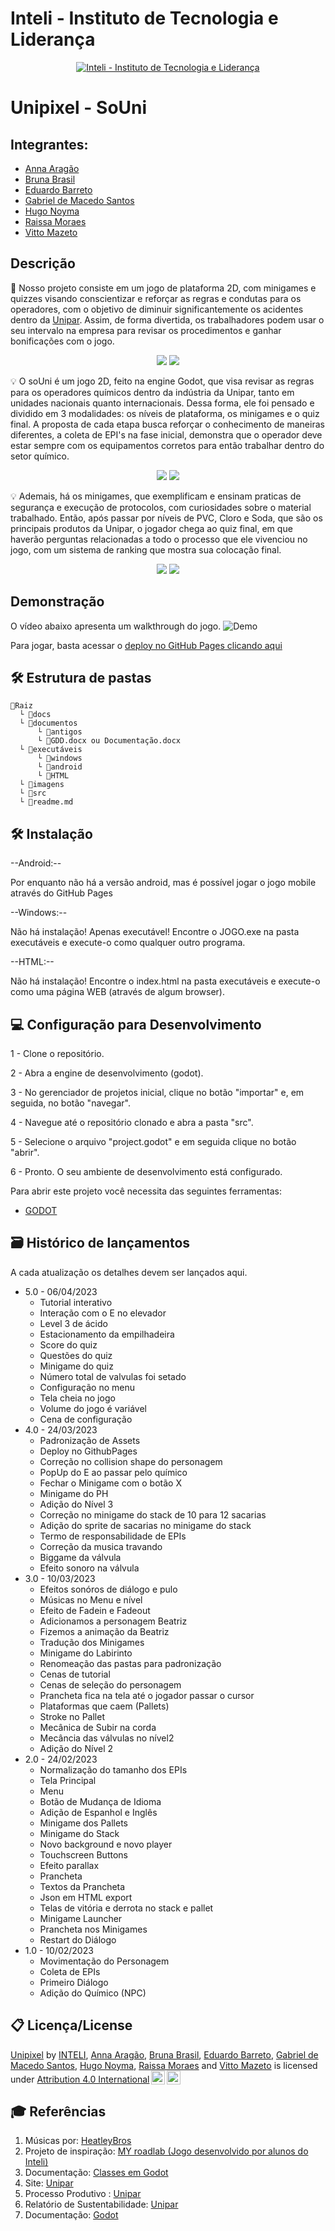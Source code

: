 # Inteli - Instituto de Tecnologia e Liderança 

<p align="center">
<a href= "https://www.inteli.edu.br/"><img src="https://www.inteli.edu.br/wp-content/uploads/2021/08/20172028/marca_1-2.png" alt="Inteli - Instituto de Tecnologia e Liderança" border="0"></a>
</p>

# Unipixel - SoUni

## Integrantes:
- [Anna Aragão](https://www.linkedin.com/in/ann-aragao/)
- [Bruna Brasil](https://www.linkedin.com/in/bruna-brasil-alexandre-734055214/)
- [Eduardo Barreto](https://www.linkedin.com/in/eduardosbarreto/)
- [Gabriel de Macedo Santos](https://www.linkedin.com/in/gabriel-demacedosantos/)
- [Hugo Noyma](https://www.linkedin.com/in/hugo-noyma-19737b238/)
- [Raissa Moraes](https://www.linkedin.com/in/raissa-moraes-a89179264/)
- [Vitto Mazeto](https://www.linkedin.com/in/vitto-mazeto-b62592203/)

## Descrição

📜 Nosso projeto consiste em um jogo de plataforma 2D, com minigames e quizzes visando conscientizar e reforçar as regras e condutas para os operadores, com o objetivo de diminuir significantemente os acidentes dentro da [Unipar](https://www.unipar.com/). Assim, de forma divertida, os trabalhadores podem usar o seu intervalo na empresa para revisar os procedimentos e ganhar bonificações com o jogo. 

<p align="center">
<img src="imagens/tela_inicial.png">
<img src="imagens/tutorial_prancheta.png">
</p>

💡   O soUni é um jogo 2D, feito na engine Godot, que visa revisar as regras para os operadores químicos dentro da indústria da Unipar, tanto em unidades nacionais quanto internacionais. Dessa forma, ele foi pensado e dividido em 3 modalidades: os níveis de plataforma, os minigames e o quiz final. A proposta de cada etapa busca reforçar o conhecimento de maneiras diferentes, a coleta de EPI's na fase inicial, demonstra que o operador deve estar sempre com os equipamentos corretos para então trabalhar dentro do setor químico.

<p align="center">
<img src="imagens/tela_personagem.png">
<img src="imagens/Lvl1.png">
</p>

💡   Ademais, há os minigames, que exemplificam e ensinam praticas de segurança e execução de protocolos, com curiosidades sobre o material trabalhado. Então, após passar por níveis de PVC, Cloro e Soda, que são os principais produtos da Unipar, o jogador chega ao quiz final, em que haverão perguntas relacionadas a todo o processo que ele vivenciou no jogo, com um sistema de ranking que mostra sua colocação final.

<p align="center">
<img src="imagens/gif_pallet.gif">
<img src="imagens/gif_stack.gif">
</p>

## Demonstração
O vídeo abaixo apresenta um walkthrough do jogo.
![Demo](https://markdown-videos.deta.dev/youtube/SkXeITGXwhI)

Para jogar, basta acessar o [deploy no GitHub Pages clicando aqui](https://2023m1t6-inteli.github.io/grupo5/)

## 🛠 Estrutura de pastas

```
📂Raiz
  └ 📂docs
  └ 📂documentos
      └ 📂antigos
      └ 📄GDD.docx ou Documentação.docx
  └ 📂executáveis
      └ 📂windows
      └ 📂android
      └ 📂HTML
  └ 📂imagens
  └ 📂src
  └ 📄readme.md
```

## 🛠 Instalação

--Android:--

Por enquanto não há a versão android, mas é possível jogar o jogo mobile através do GitHub Pages

--Windows:--

Não há instalação! Apenas executável!
Encontre o JOGO.exe na pasta executáveis e execute-o como qualquer outro programa.

--HTML:--

Não há instalação!
Encontre o index.html na pasta executáveis e execute-o como uma página WEB (através de algum browser).

## 💻 Configuração para Desenvolvimento

1 - Clone o repositório. 

2 - Abra a engine de desenvolvimento (godot).

3 - No gerenciador de projetos inicial, clique no botão "importar" e, em seguida, no botão "navegar".

4 - Navegue até o repositório clonado e abra a pasta "src".

5 - Selecione o arquivo "project.godot" e em seguida clique no botão "abrir".

6 - Pronto. O seu ambiente de desenvolvimento está configurado.

Para abrir este projeto você necessita das seguintes ferramentas:

- [GODOT](https://godotengine.org/download)

## 🗃 Histórico de lançamentos

A cada atualização os detalhes devem ser lançados aqui.

- 5.0 - 06/04/2023
    - Tutorial interativo
    - Interação com o E no elevador
    - Level 3 de ácido 
    - Estacionamento da empilhadeira
    - Score do quiz
    - Questões do quiz
    - Minigame do quiz
    - Número total de valvulas foi setado
    - Configuração no menu
    - Tela cheia no jogo
    - Volume do jogo é variável
    - Cena de configuração
- 4.0 - 24/03/2023
    - Padronização de Assets 
    - Deploy no GithubPages
    - Correção no collision shape do personagem
    - PopUp do E ao passar pelo químico
    - Fechar o Minigame com o botão X
    - Minigame do PH
    - Adição do Nível 3
    - Correção no minigame do stack de 10 para 12 sacarias
    - Adição do sprite de sacarias no minigame do stack
    - Termo de responsabilidade de EPIs
    - Correção da musica travando
    - Biggame da válvula
    - Efeito sonoro na válvula
- 3.0 - 10/03/2023
    - Efeitos sonóros de diálogo e pulo
    - Músicas no Menu e nível
    - Efeito de Fadein e Fadeout
    - Adicionamos a personagem Beatriz
    - Fizemos a animação da Beatriz
    - Tradução dos Minigames 
    - Minigame do Labirinto
    - Renomeação das pastas para padronização
    - Cenas de tutorial
    - Cenas de seleção do personagem
    - Prancheta fica na tela até o jogador passar o cursor
    - Plataformas que caem (Pallets)
    - Stroke no Pallet
    - Mecânica de Subir na corda 
    - Mecância das válvulas no nível2
    - Adição do Nível 2
- 2.0 - 24/02/2023
    - Normalização do tamanho dos EPIs
    - Tela Principal
    - Menu
    - Botão de Mudança de Idioma 
    - Adição de Espanhol e Inglês
    - Minigame dos Pallets 
    - Minigame do Stack
    - Novo background e novo player
    - Touchscreen Buttons 
    - Efeito parallax
    - Prancheta
    - Textos da Prancheta
    - Json em HTML export
    - Telas de vitória e derrota no stack e pallet
    - Minigame Launcher
    - Prancheta nos Minigames
    - Restart do Diálogo
- 1.0 - 10/02/2023
    - Movimentação do Personagem
    - Coleta de EPIs
    - Primeiro Diálogo
    - Adição do Químico (NPC)

## 📋 Licença/License

<p xmlns:cc="http://creativecommons.org/ns#" xmlns:dct="http://purl.org/dc/terms/"><a property="dct:title"
        rel="cc:attributionURL" href="https://github.com/2023M1T6-Inteli/grupo5">Unipixel</a> by <a
        rel="cc:attributionURL dct:creator" property="cc:attributionName"
        href="https://github.com/InteliProjects">INTELI</a>, <a
        href="https://www.linkedin.com/in/ann-aragao/">Anna Aragão</a>, <a
        href="https://www.linkedin.com/in/bruna-brasil-alexandre-734055214/">Bruna Brasil</a>, <a
        href="https://www.linkedin.com/in/eduardosbarreto/">Eduardo Barreto</a>, <a
        href="https://www.linkedin.com/in/gabriel-demacedosantos/">Gabriel de Macedo Santos</a>, <a
        href="https://www.linkedin.com/in/hugo-noyma-19737b238/">Hugo Noyma</a>, <a
        href="https://www.linkedin.com/in/raissa-moraes-a89179264/">Raissa Moraes</a> and <a
        href="https://www.linkedin.com/in/vitto-mazeto-b62592203/">Vitto Mazeto</a> is licensed under <a
        href="http://creativecommons.org/licenses/by/4.0/?ref=chooser-v1" target="_blank"
        rel="license noopener noreferrer" style="display:inline-block;">Attribution 4.0 International<img
            style="height:22px!important;margin-left:3px;vertical-align:text-bottom;"
            src="https://mirrors.creativecommons.org/presskit/icons/cc.svg?ref=chooser-v1"><img
            style="height:22px!important;margin-left:3px;vertical-align:text-bottom;"
            src="https://mirrors.creativecommons.org/presskit/icons/by.svg?ref=chooser-v1"></a></p>




## 🎓 Referências

1. Músicas por: [HeatleyBros](https://heatleybros.com/)
2. Projeto de inspiração: [MY roadlab (Jogo desenvolvido por alunos do Inteli)](https://github.com/2022M1T4-Inteli/My-roadlab)
3. Documentação: [Classes em Godot](https://docs.godotengine.org/pt_BR/latest/tutorials/best_practices/what_are_godot_classes.html?)
4. Site: [Unipar](unipar.com)
5. Processo Produtivo : [Unipar](https://www.unipar.com/processo-produtivo/)
6. Relatório de Sustentabilidade: [Unipar](https://www.unipar.com/relatorio-de-sustentabilidade/)
7. Documentação: [Godot](https://docs.godotengine.org/en/stable/tutorials/2d/index.html)